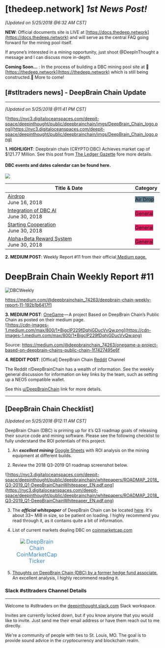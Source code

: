 # [thedeep.network] _1st News Post!_

*[Updated on 5/25/2018 @6:32 AM CST]*

**NEW**: Official documents site is LIVE at [https://docs.thedeep.network](https://docs.thedeep.network) and will serve as the central FAQ going forward for the mining pool itself.

If anyone’s interested in a mining opportunity, just shoot @DeepInThought a message and I can discuss more in-depth.

**Coming Soon...** : In the process of building a DBC mining pool site at :construction:[https://thedeep.network](https://thedeep.network) which is still being constructed.:construction: More to come!

## [#stltraders news] - DeepBrain Chain Update
-------
*[Updated on 5/25/2018 @11:41 PM CST]*

![https://nyc3.digitaloceanspaces.com/deepit-space/deepinthought/public/deepbrainchain/imgs/DeepBrain_Chain_logo.png](https://nyc3.digitaloceanspaces.com/deepit-space/deepinthought/public/deepbrainchain/imgs/DeepBrain_Chain_logo.png)


**1. HIGHLIGHT**: Deepbrain chain (CRYPTO:DBC) Achieves market cap of $121.77 Million. See this post from <a href="https://ledgergazette.com/2018/05/23/deepbrain-chain-market-cap-hits-130-93-million-dbc.html">The Ledger Gazette</a>  fore more details.

<html lang="en">
<head>
<meta charset="utf-8">
<h4>DBC events and dates calendar can be found here.</h4>
<p><a href="https://kryptocal.com/event/20222/airdrop">
<img src="https://kryptocal.com/images/drawable-xhdpi-icon.png">
</a></p>
</head>
<body><p>
<table class="resultTable">
<thead> 
<tr>
<th style="width: 100%">Title & Date</th>
<th>Category</th>
</tr>
</thead>
<tbody>
<tr>
<td>
<div class="title">
<a href="https://kryptocal.com/event/20222/airdrop">Airdrop</a>
</div>
<div class="date">June 16, 2018</div>
</td>
<td>
<label class="label" style="background-color: #607d8b">Air Drop</label>
</td>
</tr>
<tr>
<td>
<div class="title">
<a href="https://kryptocal.com/event/15844/integration-of-dbc-ai">Integration of DBC AI</a>
</div>
<div class="date">June 30, 2018</div>
</td>
<td>
<label class="label" style="background-color: #e91e63">General</label>
</td>
</tr>
<tr>
<td>
<div class="title">
<a href="https://kryptocal.com/event/15845/starting-cooperation">Starting Cooperation</a>
</div>
<div class="date">June 30, 2018</div>
</td>
<td>
<label class="label" style="background-color: #e91e63">General</label>
</td>
</tr>
<tr>
<td>
<div class="title">
<a href="https://kryptocal.com/event/15846/alpha-beta-reward-system">Alpha&#x2B;Beta Reward System</a>
</div>
<div class="date">June 30, 2018</div>
</td>
<td>
<label class="label" style="background-color: #e91e63">General</label>
</td>
</tr>
</tbody>
</table>
</body></html>

**2. MEDIUM POST**: Weekly Report #11 from their official<a href="https://medium.com/@deepbrainchain_74263?source=post_header_lockup"> Medium page.</a>

# DeepBrain Chain Weekly Report #11

![DBCWeekly](https://cdn-images-1.medium.com/max/1600/1*zTpJZ-a4CvyNCWVvm9t0mg.png)

<https://medium.com/@deepbrainchain_74263/deepbrain-chain-weekly-report-11-192b1b6417f1>

**3. MEDIUM POST**: <a href="https://medium.com/@deepbrainchain_74263/onegame-a-project-based-on-deepbrain-chains-public-chain-1f7427495e6f">OneGame</a> — A project Based on DeepBrain Chain’s Public Chain as posted on their medium page.  
![https://cdn-images-1.medium.com/max/800/1*BigclP229fDqhjGDucVvQw.png](https://cdn-images-1.medium.com/max/800/1*BigclP229fDqhjGDucVvQw.png)

Source: <https://medium.com/@deepbrainchain_74263/onegame-a-project-based-on-deepbrain-chains-public-chain-1f7427495e6f>

**4. REDDIT POST**: [Offical] DeepBrain Chain [Reddit](https://www.reddit.com/r/DeepBrainChain/) Channel

<p>The Reddit r/DeepBrainChain has a wealth of information. See the weekly general discussion for information on key links by the team, such as setting up a NEO5 compatible wallet.

See this <a href="https://www.reddit.com/r/DeepBrainChain/"> u/DeepBrainChain</a> link for more details.</p>

----------
[DeepBrain Chain Checklist] 
----------
*[Updated on 5/25/2018 @12:11 AM CST]*

DeepBrain Chain (DBC) is priming up for it’s Q3 roadmap goals of releasing their source code and mining software. Please see the following checklist to fully understand the ROI potentials of this project.  

 1. An **_excellent mining_** <a href="https://docs.google.com/spreadsheets/d/1S2bV1gN--TnW7wzLe72XvcEj31flvFof9un000wgG2s/edit#gid=949957956">Google Sheets</a> with ROI analysis on the mining equipment at different builds.

 2. Review the 2018 Q3-2019 Q1 roadmap screenshot below.
                  
![https://nyc3.digitaloceanspaces.com/deepit-space/deepinthought/public/deepbrainchain/whitepapers/ROADMAP_2018_Q3-2019_Q1-DeepBrainChainWhitepaper_EN.pdf.png](https://nyc3.digitaloceanspaces.com/deepit-space/deepinthought/public/deepbrainchain/whitepapers/ROADMAP_2018_Q3-2019_Q1-DeepBrainChainWhitepaper_EN.pdf.png)
   

 3. The ***official whitepaper*** of DeepBrain Chain can be located [here](https://nyc3.digitaloceanspaces.com/deepit-space/deepinthought/public/deepbrainchain/whitepapers/DeepBrainChainWhitepaper_EN.pdf).
It's about 33~ MiB in size, so be patient on loading. I highly
recommend you read through it, as it contains quite a bit of
information.
              

 4. <p>List of current markets dealing DBC on <a href="https://coinmarketcap.com">coinmarketcap.com</a><div
              style="text-align:center;padding:5px 0px;width:33%;"> <img
              src="https://s2.coinmarketcap.com/static/img/coins/64x64/2316.png">
              <span style="font-size: 18px;">
                  <a href="http://coinmarketcap.com/currencies/deepbrain-chain/?utm_medium=widget&amp;utm_campaign=cmcwidget&amp;utm_source=coinmarketcap.com&amp;utm_content=deepbrain-chain"
                      target="_blank" style="text-decoration: none; color: rgb(66, 139, 202);">DeepBrain Chain CoinMarketCap Ticker</a>
          </span> </div></p>

 5. <a href="https://www.reddit.com/r/DeepBrainChain/comments/7u974c/thoughts_on_deepbrain_chain_dbc_by_a_former_hedge/">Thoughts
              on DeepBrain Chain (DBC) by a former hedge fund associate.</a> An
              excellent analysis, I highly recommend reading it.


###  Slack #stltraders Channel Details
----------
Welcome to #stltraders on the [deepinthought.slack.com](http://deepinthought.slack.com) Slack workspace.

Invites are currently locked down, but if you know anyone that you would like to invite. Just send me their email address or have them reach out to me directly.

We're a community of people with ties to St. Louis, MO. The goal is to provide sound advice in the cryptocurrency and blockchain realm.

